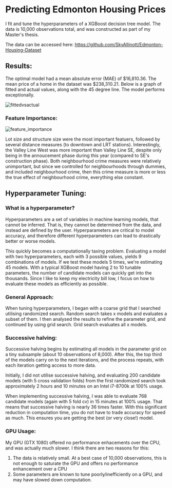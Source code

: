 # Predicting Edmonton Housing Prices
I fit and tune the hyperparameters of a XGBoost decision tree model. The data is 10,000 observations total, and was constructed as part of my Master's thesis. 

The data can be accessed here: https://github.com/SkyAllinott/Edmonton-Housing-Dataset

## Results:
The optimal model had a mean absolute error (MAE) of $16,810.36. The mean price of a home in the dataset was $238,310.21. Below is a graph of fitted and actual values, along with the 45 degree line. The model performs exceptionally.

![fittedvsactual](https://user-images.githubusercontent.com/52394699/180627806-63538a0f-ffc3-4d66-82c9-debee200c7f1.png)

### Feature Importance:
![feature_importance](https://user-images.githubusercontent.com/52394699/181067188-df11fd5c-45a8-4802-877b-302c479449b5.png)

Lot size and structure size were the most important featuers, followed by several distance measures (to downtown and LRT stations). Interestingly, the Valley Line West was more important than Valley Line SE, despite only being in the annoucement phase during this year (compared to SE's construction phase). Both neighbourhood crime measures were relatively unimportant, but since we controlled for neighbourhoods through dummies, and included neighbourhood crime, then this crime measure is more or less the true effect of neighbourhood crime, everything else constant. 


## Hyperparameter Tuning:
### What is a hyperparameter?
Hyperparameters are a set of variables in machine learning models, that cannot be inferred. That is, they cannot be determined from the data, and instead are defined by the user. Hyperparameters are critical to model accuracy, and therefore different hyperparameters can lead to drastically better or worse models.

This quickly becomes a computationally taxing problem. Evaluating a model with two hyperparameters, each with 3 possible values, yields 9 combinations of models. If we test these models 5 times, we're estimating 45 models. With a typical XGBoost model having 2 to 10 tunable parameters, the number of candidate models can quickly get into the thousands. Since I like to keep my electricity bill low, I focus on how to evaluate these models as efficiently as possible. 

### General Approach:
When tuning hyperparameters, I began with a coarse grid that I searched utilising randomized search. Random search takes x models and evaluates a subset of them. I then analysed the results to refine the parameter grid, and continued by using grid search. Grid search evaluates all x models. 

### Successive halving:
Successive halving begins by estimating all models in the parameter grid on a tiny subsample (about 10 observations of 8,000). After this, the top third of the models carry on to the next iterations, and the process repeats, with each iteration getting access to more data.

Initially, I did not utilise successive halving, and evaluating 200 candidate models (with 5 cross validation folds) from the first randomized search took approximately 2 hours and 10 minutes on an Intel i7-8700k at 100% usage. 

When implementing successive halving, I was able to evaluate 768 candidate models (again with 5 fold cv) in 15 minutes at 100% usage. That means that successive halving is nearly 36 times faster. With this significant reduction in computation time, you do not have to trade accuracy for speed as much. This ensures you are getting the best (or very close!) model. 

### GPU Usage:
My GPU (GTX 1080) offered no performance enhacements over the CPU, and was actually much slower. I think there are two reasons for this:
1. The data is relatively small. At a best case of 10,000 observations, this is not enough to saturate the GPU and offers no performance enhancement over a CPU
2. Some parameters are known to tune poorly/inefficiently on a GPU, and may have slowed down computation.
